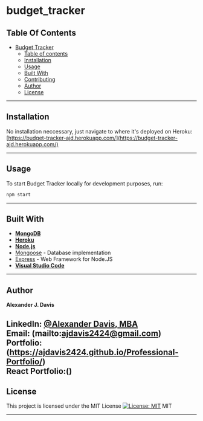 # budget_tracker

## **Table Of Contents**

- [Budget Tracker](#budget-tracker)
  - [Table of contents](#table-of-contents)
  - [Installation](#installation)
  - [Usage](#usage)
  - [Built With](#built-with)
  - [Contributing](#contributing)
  - [Author](#author)
  - [License](#license)

---

## **Installation**
No installation neccessary, just navigate to where it's deployed on Heroku: [https://budget-tracker-ajd.herokuapp.com/](https://budget-tracker-ajd.herokuapp.com/)

---

## **Usage**

To start Budget Tracker locally for development purposes, run:
```sh
npm start
```
---

## **Built With**
* [**MongoDB**](https://www.mongodb.com/) 
* [**Heroku**](https://www.heroku.com/) 
* [**Node.js**](https://nodejs.org/en/about/)
* [Mongoose](https://www.npmjs.com/package/mongoose) - Database implementation 
* [Express](https://www.npmjs.com/package/express) - Web Framework for Node.JS
* [**Visual Studio Code**](https://code.visualstudio.com/)

---

## **Author**
**Alexander J. Davis**   

LinkedIn: [@Alexander Davis, MBA](https://www.linkedin.com/in/alexander-davis-mba-3674716a/)  
Email: (mailto:ajdavis2424@gmail.com)  
Portfolio: (https://ajdavis2424.github.io/Professional-Portfolio/)  
React Portfolio:()
---

## **License**
This project is licensed under the MIT License
[![License: MIT](https://img.shields.io/badge/License-MIT-yellow.svg)](https://opensource.org/licenses/MIT)
MIT

---